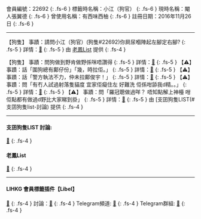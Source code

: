 會員編號：22692
{: .fs-6 }
標籤時名稱：小江（狗官）
{: .fs-6 }
現時名稱：閹人張翼德
{: .fs-6 }
曾使用名稱：有西味西柚
{: .fs-6 }
註冊日期：2016年11月26日
{: .fs-6 }

---


<div class="code-example" markdown="1">

【狗隻】
事蹟：請問小江（狗官）(狗隻#22692)你屙尿嗰陣起左腳定右腳?
{: .fs-5 }
詳情：[🔗](https://lih.kg/2323815)
{: .fs-5 }
由 [老鳳List](#老鳳list) 提供
{: .fs-4 }

</div>
<div class="code-example" markdown="1">

【狗隻】
事蹟：問狗做到野肯做野係咪唔讚得
{: .fs-5 }
詳情：[🔗](https://lih.kg/sMGKQGX)
{: .fs-5 }
【⚠️】
事蹟：話「圍狗總有鄺仔份」「幾，時拉佢。」
{: .fs-5 }
詳情：[🔗](https://lih.kg/2309268)
{: .fs-5 }
【⚠️】
事蹟：話「警方執法不力，仲未拉鄺俊宇！」
{: .fs-5 }
詳情：[🔗](https://lih.kg/2380637)
{: .fs-5 }
【⚠️】
事蹟：問「有冇人試過射落隻貓度 宜家佢癡住左 好難洗 佢係咁舔我d精。。」
{: .fs-5 }
詳情：[🔗](https://lih.kg/2387577)
{: .fs-5 }
【⚠️】
事蹟：問「羅冠聰做過咩？ 唔知點解上神檯
咁佢點都有做過d野比大家睇到掛」
{: .fs-5 }
詳情：[🔗](https://lih.kg/2143018)
{: .fs-5 }
由 [支囝狗隻LIST(#支囝狗隻list-討論) 提供
{: .fs-4 }

</div>

---

#### 支囝狗隻LIST 討論: 
[🔗](https://lih.kg/2908480)
{: .fs-4 }
#### 老鳳List
[🔗](https://lihkg.com/thread/2808424)
{: .fs-4 }

---

#### LIHKG 會員標籤插件【Libel】
[🔗](https://kitce.github.io/libel)
{: .fs-4 }
討論：[🔗](https://lih.kg/2841778)
{: .fs-4 }
Telegram頻道: [🔗](https://t.me/LibelOfficialChannel)
{: .fs-4 }
Telegram群組: [🔗](https://t.me/LibelOfficialGroup)
{: .fs-4 }
